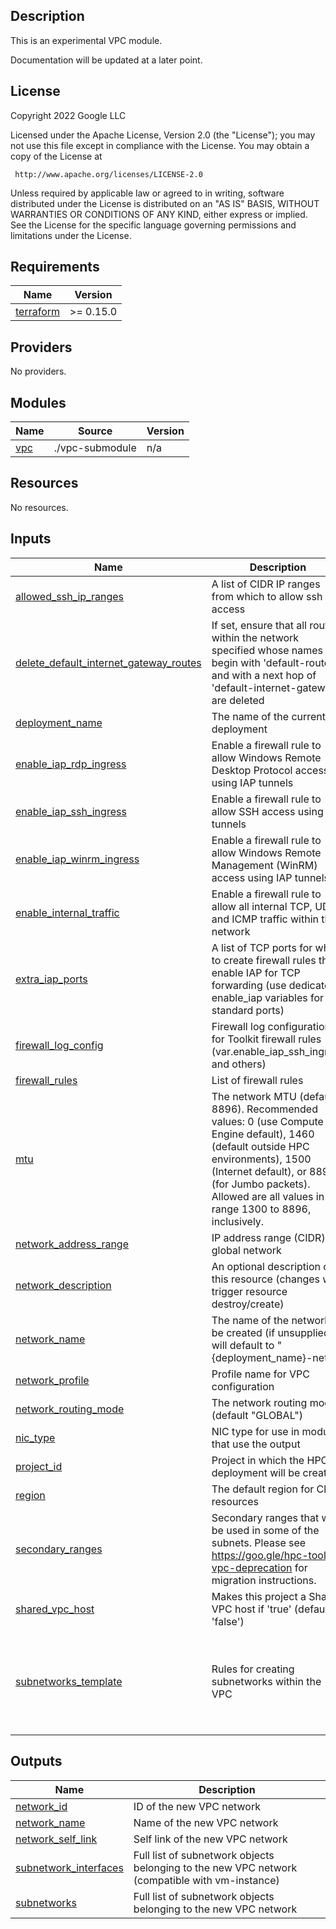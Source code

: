 ## Description

This is an experimental VPC module.

Documentation will be updated at a later point.

## License

<!-- BEGINNING OF PRE-COMMIT-TERRAFORM DOCS HOOK -->
Copyright 2022 Google LLC

Licensed under the Apache License, Version 2.0 (the "License");
you may not use this file except in compliance with the License.
You may obtain a copy of the License at

     http://www.apache.org/licenses/LICENSE-2.0

Unless required by applicable law or agreed to in writing, software
distributed under the License is distributed on an "AS IS" BASIS,
WITHOUT WARRANTIES OR CONDITIONS OF ANY KIND, either express or implied.
See the License for the specific language governing permissions and
limitations under the License.

## Requirements

| Name | Version |
|------|---------|
| <a name="requirement_terraform"></a> [terraform](#requirement\_terraform) | >= 0.15.0 |

## Providers

No providers.

## Modules

| Name | Source | Version |
|------|--------|---------|
| <a name="module_vpc"></a> [vpc](#module\_vpc) | ./vpc-submodule | n/a |

## Resources

No resources.

## Inputs

| Name | Description | Type | Default | Required |
|------|-------------|------|---------|:--------:|
| <a name="input_allowed_ssh_ip_ranges"></a> [allowed\_ssh\_ip\_ranges](#input\_allowed\_ssh\_ip\_ranges) | A list of CIDR IP ranges from which to allow ssh access | `list(string)` | `[]` | no |
| <a name="input_delete_default_internet_gateway_routes"></a> [delete\_default\_internet\_gateway\_routes](#input\_delete\_default\_internet\_gateway\_routes) | If set, ensure that all routes within the network specified whose names begin with 'default-route' and with a next hop of 'default-internet-gateway' are deleted | `bool` | `false` | no |
| <a name="input_deployment_name"></a> [deployment\_name](#input\_deployment\_name) | The name of the current deployment | `string` | n/a | yes |
| <a name="input_enable_iap_rdp_ingress"></a> [enable\_iap\_rdp\_ingress](#input\_enable\_iap\_rdp\_ingress) | Enable a firewall rule to allow Windows Remote Desktop Protocol access using IAP tunnels | `bool` | `false` | no |
| <a name="input_enable_iap_ssh_ingress"></a> [enable\_iap\_ssh\_ingress](#input\_enable\_iap\_ssh\_ingress) | Enable a firewall rule to allow SSH access using IAP tunnels | `bool` | `true` | no |
| <a name="input_enable_iap_winrm_ingress"></a> [enable\_iap\_winrm\_ingress](#input\_enable\_iap\_winrm\_ingress) | Enable a firewall rule to allow Windows Remote Management (WinRM) access using IAP tunnels | `bool` | `false` | no |
| <a name="input_enable_internal_traffic"></a> [enable\_internal\_traffic](#input\_enable\_internal\_traffic) | Enable a firewall rule to allow all internal TCP, UDP, and ICMP traffic within the network | `bool` | `true` | no |
| <a name="input_extra_iap_ports"></a> [extra\_iap\_ports](#input\_extra\_iap\_ports) | A list of TCP ports for which to create firewall rules that enable IAP for TCP forwarding (use dedicated enable\_iap variables for standard ports) | `list(string)` | `[]` | no |
| <a name="input_firewall_log_config"></a> [firewall\_log\_config](#input\_firewall\_log\_config) | Firewall log configuration for Toolkit firewall rules (var.enable\_iap\_ssh\_ingress and others) | `string` | `"DISABLE_LOGGING"` | no |
| <a name="input_firewall_rules"></a> [firewall\_rules](#input\_firewall\_rules) | List of firewall rules | `any` | `[]` | no |
| <a name="input_mtu"></a> [mtu](#input\_mtu) | The network MTU (default: 8896). Recommended values: 0 (use Compute Engine default), 1460 (default outside HPC environments), 1500 (Internet default), or 8896 (for Jumbo packets). Allowed are all values in the range 1300 to 8896, inclusively. | `number` | `8896` | no |
| <a name="input_network_address_range"></a> [network\_address\_range](#input\_network\_address\_range) | IP address range (CIDR) for global network | `string` | `"10.0.0.0/9"` | no |
| <a name="input_network_description"></a> [network\_description](#input\_network\_description) | An optional description of this resource (changes will trigger resource destroy/create) | `string` | `""` | no |
| <a name="input_network_name"></a> [network\_name](#input\_network\_name) | The name of the network to be created (if unsupplied, will default to "{deployment\_name}-net") | `string` | `null` | no |
| <a name="input_network_profile"></a> [network\_profile](#input\_network\_profile) | Profile name for VPC configuration | `string` | `null` | no |
| <a name="input_network_routing_mode"></a> [network\_routing\_mode](#input\_network\_routing\_mode) | The network routing mode (default "GLOBAL") | `string` | `"GLOBAL"` | no |
| <a name="input_nic_type"></a> [nic\_type](#input\_nic\_type) | NIC type for use in modules that use the output | `string` | `null` | no |
| <a name="input_project_id"></a> [project\_id](#input\_project\_id) | Project in which the HPC deployment will be created | `string` | n/a | yes |
| <a name="input_region"></a> [region](#input\_region) | The default region for Cloud resources | `string` | n/a | yes |
| <a name="input_secondary_ranges"></a> [secondary\_ranges](#input\_secondary\_ranges) | Secondary ranges that will be used in some of the subnets. Please see https://goo.gle/hpc-toolkit-vpc-deprecation for migration instructions. | `map(list(object({ range_name = string, ip_cidr_range = string })))` | `{}` | no |
| <a name="input_shared_vpc_host"></a> [shared\_vpc\_host](#input\_shared\_vpc\_host) | Makes this project a Shared VPC host if 'true' (default 'false') | `bool` | `false` | no |
| <a name="input_subnetworks_template"></a> [subnetworks\_template](#input\_subnetworks\_template) | Rules for creating subnetworks within the VPC | <pre>object({<br/>    count          = number<br/>    name_prefix    = string<br/>    ip_range       = string<br/>    region         = string<br/>    private_access = optional(bool)<br/>  })</pre> | <pre>{<br/>  "count": 8,<br/>  "ip_range": "192.168.0.0/16",<br/>  "name_prefix": "subnet",<br/>  "region": null<br/>}</pre> | no |

## Outputs

| Name | Description |
|------|-------------|
| <a name="output_network_id"></a> [network\_id](#output\_network\_id) | ID of the new VPC network |
| <a name="output_network_name"></a> [network\_name](#output\_network\_name) | Name of the new VPC network |
| <a name="output_network_self_link"></a> [network\_self\_link](#output\_network\_self\_link) | Self link of the new VPC network |
| <a name="output_subnetwork_interfaces"></a> [subnetwork\_interfaces](#output\_subnetwork\_interfaces) | Full list of subnetwork objects belonging to the new VPC network (compatible with vm-instance) |
| <a name="output_subnetworks"></a> [subnetworks](#output\_subnetworks) | Full list of subnetwork objects belonging to the new VPC network |
<!-- END OF PRE-COMMIT-TERRAFORM DOCS HOOK -->
